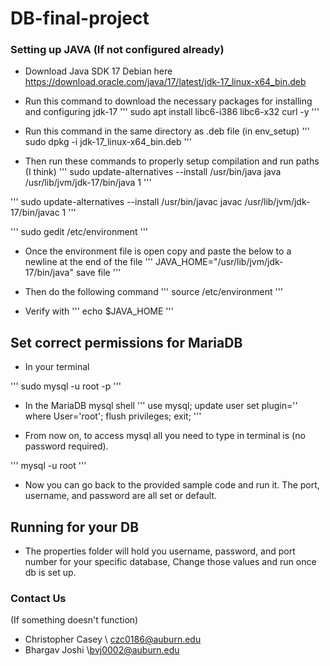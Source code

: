 # DB-final-project

### Setting up JAVA (If not configured already)
* Download Java SDK 17 Debian here 
https://download.oracle.com/java/17/latest/jdk-17_linux-x64_bin.deb

* Run this command to download the necessary packages for installing and configuring jdk-17
'''
sudo apt install libc6-i386 libc6-x32 curl -y
'''

* Run this command in the same directory as .deb file (in env_setup)
'''
sudo dpkg -i jdk-17_linux-x64_bin.deb 
'''

* Then run these commands to properly setup compilation and run paths (I think)
'''
sudo update-alternatives --install /usr/bin/java java /usr/lib/jvm/jdk-17/bin/java 1
'''

'''
sudo update-alternatives --install /usr/bin/javac javac /usr/lib/jvm/jdk-17/bin/javac 1
'''

''' 
sudo gedit /etc/environment
'''

* Once the environment file is open copy and paste the below to a newline at the end of the file
'''
JAVA_HOME="/usr/lib/jvm/jdk-17/bin/java" save file 
'''

* Then do the following command
'''
source /etc/environment
'''

* Verify with 
'''
echo $JAVA_HOME
'''

## Set correct permissions for MariaDB

* In your terminal 

'''
sudo mysql -u root -p
'''

* In the MariaDB mysql shell
'''
use mysql;
update user set plugin='' where User='root';
flush privileges;
exit;
'''

* From now on, to access mysql all you need to type in terminal is (no password required).

'''
mysql -u root
'''

* Now you can go back to the provided sample code and run it. The port, username, and password are all set or default. 

## Running for your DB

* The properties folder will hold you username, password, and port number for your specific database, Change those values and run once db is set up. 

### Contact Us
(If something doesn't function)
- Christopher Casey \ czc0186@auburn.edu 
- Bhargav Joshi \bvj0002@auburn.edu
